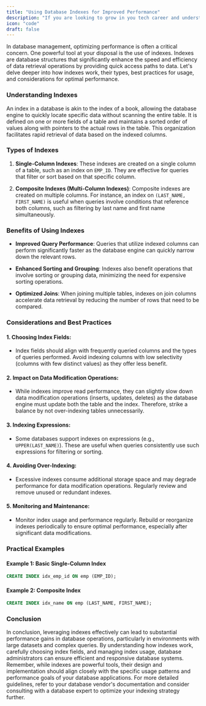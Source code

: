 ```yaml
---
title: "Using Database Indexes for Improved Performance"
description: "If you are looking to grow in you tech career and understand system design indepth, this guide is for you."
icon: "code"
draft: false
---
```


In database management, optimizing performance is often a critical concern. One powerful tool at your disposal is the use of indexes. Indexes are database structures that significantly enhance the speed and efficiency of data retrieval operations by providing quick access paths to data. Let's delve deeper into how indexes work, their types, best practices for usage, and considerations for optimal performance.

### Understanding Indexes

An index in a database is akin to the index of a book, allowing the database engine to quickly locate specific data without scanning the entire table. It is defined on one or more fields of a table and maintains a sorted order of values along with pointers to the actual rows in the table. This organization facilitates rapid retrieval of data based on the indexed columns.

### Types of Indexes

1. **Single-Column Indexes**: These indexes are created on a single column of a table, such as an index on `EMP_ID`. They are effective for queries that filter or sort based on that specific column.

2. **Composite Indexes (Multi-Column Indexes)**: Composite indexes are created on multiple columns. For instance, an index on `(LAST_NAME, FIRST_NAME)` is useful when queries involve conditions that reference both columns, such as filtering by last name and first name simultaneously.

### Benefits of Using Indexes

- **Improved Query Performance**: Queries that utilize indexed columns can perform significantly faster as the database engine can quickly narrow down the relevant rows.
  
- **Enhanced Sorting and Grouping**: Indexes also benefit operations that involve sorting or grouping data, minimizing the need for expensive sorting operations.

- **Optimized Joins**: When joining multiple tables, indexes on join columns accelerate data retrieval by reducing the number of rows that need to be compared.

### Considerations and Best Practices

#### 1. **Choosing Index Fields**: 
   - Index fields should align with frequently queried columns and the types of queries performed. Avoid indexing columns with low selectivity (columns with few distinct values) as they offer less benefit.

#### 2. **Impact on Data Modification Operations**: 
   - While indexes improve read performance, they can slightly slow down data modification operations (inserts, updates, deletes) as the database engine must update both the table and the index. Therefore, strike a balance by not over-indexing tables unnecessarily.

#### 3. **Indexing Expressions**: 
   - Some databases support indexes on expressions (e.g., `UPPER(LAST_NAME)`). These are useful when queries consistently use such expressions for filtering or sorting.

#### 4. **Avoiding Over-Indexing**: 
   - Excessive indexes consume additional storage space and may degrade performance for data modification operations. Regularly review and remove unused or redundant indexes.

#### 5. **Monitoring and Maintenance**: 
   - Monitor index usage and performance regularly. Rebuild or reorganize indexes periodically to ensure optimal performance, especially after significant data modifications.

### Practical Examples

#### Example 1: Basic Single-Column Index
```sql
CREATE INDEX idx_emp_id ON emp (EMP_ID);
```

#### Example 2: Composite Index
```sql
CREATE INDEX idx_name ON emp (LAST_NAME, FIRST_NAME);
```

### Conclusion

In conclusion, leveraging indexes effectively can lead to substantial performance gains in database operations, particularly in environments with large datasets and complex queries. By understanding how indexes work, carefully choosing index fields, and managing index usage, database administrators can ensure efficient and responsive database systems. Remember, while indexes are powerful tools, their design and implementation should align closely with the specific usage patterns and performance goals of your database applications. For more detailed guidelines, refer to your database vendor's documentation and consider consulting with a database expert to optimize your indexing strategy further.